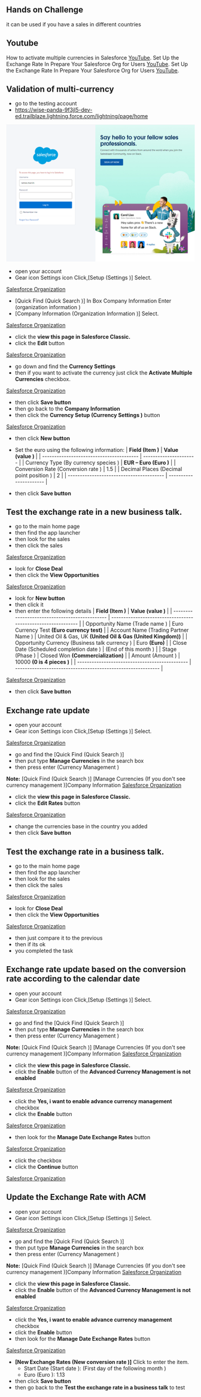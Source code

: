 ## Hands on Challenge
it can be used if you have a sales in different countries

## Youtube
How to activate multiple currencies in Salesforce [YouTube](https://www.youtube.com/watch?v=6m9YhQEHhC8).
Set Up the Exchange Rate In Prepare Your Salesforce Org for Users [YouTube](https://www.youtube.com/watch?v=hX3hqIdpnN4).
Set Up the Exchange Rate In Prepare Your Salesforce Org for Users [YouTube](https://www.youtube.com/watch?v=hX3hqIdpnN4).

## Validation of multi-currency
- go to the testing account
- https://wise-panda-9f3jl5-dev-ed.trailblaze.lightning.force.com/lightning/page/home

![Salesforce Organization](../images/salesforce-organization-preparation-for-users/saleforce-1.png "Salesforce Organization")

- open your account
- Gear icon Settings icon Click,[Setup (Settings )] Select.

[Salesforce Organization](../images/salesforce-organization-preparation-for-users/saleforce-2.png "Salesforce Organization")

- [Quick Find (Quick Search )] In Box Company Information Enter (organization information )
- [Company Information (Organization Information )] Select.

[Salesforce Organization](../images/salesforce-organization-preparation-for-users/saleforce-3.png "Salesforce Organization")

- click the **view this page in Salesforce Classic.**
- click the **Edit** button

[Salesforce Organization](../images/salesforce-organization-preparation-for-users/saleforce-4.png "Salesforce Organization")

- go down and find the **Currency Settings**
- then if you want to activate the currency just click the **Activate Multiple Currencies** checkbox.

[Salesforce Organization](../images/salesforce-organization-preparation-for-users/saleforce-5.png "Salesforce Organization")

- then click **Save button**
- then go back to the **Company Information**
- then click the **Currency Setup (Currency Settings )** button

[Salesforce Organization](../images/salesforce-organization-preparation-for-users/saleforce-6.png "Salesforce Organization")

- then click **New button**
- Set the euro using the following information:
| **Field (Item )**                        | **Value (value )**     |
| ---------------------------------------- | ---------------------- |
| Currency Type (By currency species )     | **EUR – Euro (Euro )** |
| Conversion Rate (Conversion rate )       | 1.5                    |
| Decimal Places (Decimal point position ) | 2                      |
| ---------------------------------------- | ---------------------- |

- then click **Save button**

## Test the exchange rate in a new business talk.
- go to the main home page
- then find the app launcher
- then look for the sales
- then click the sales

[Salesforce Organization](../images/salesforce-organization-preparation-for-users/saleforce-7.png "Salesforce Organization")

- look for **Close Deal**
- then click the **View Opportunities**

[Salesforce Organization](../images/salesforce-organization-preparation-for-users/saleforce-8.png "Salesforce Organization")

- look for **New button**
- then click it
- then enter the following details
| **Field (Item )**                              | **Value (value )**                                           |
| ---------------------------------------------- | ------------------------------------------------------------ |
| Opportunity Name (Trade name )                 | Euro Currency Test **(Euro currency test)**                  |
| Account Name (Trading Partner Name )           | United Oil & Gas, UK **(United Oil & Gas (United Kingdom))** |
| Opportunity Currency (Business talk currency ) | Euro **(Euro)**                                              |
| Close Date (Scheduled completion date )        | (End of this month )                                         |
| Stage (Phase )                                 | Closed Won **(Commercialization)**                           |
| Amount (Amount )                               | 10000 **(0 is 4 pieces )**                                   |
| ---------------------------------------------- | ------------------------------------------------------------ |

[Salesforce Organization](../images/salesforce-organization-preparation-for-users/saleforce-10.png "Salesforce Organization")

- then click **Save button**

## Exchange rate update
- open your account
- Gear icon Settings icon Click,[Setup (Settings )] Select.

[Salesforce Organization](../images/salesforce-organization-preparation-for-users/saleforce-2.png "Salesforce Organization")

- go and find the [Quick Find (Quick Search )]
- then put type **Manage Currencies** in the search box 
- then press enter (Currency Management )

**Note:** [Quick Find (Quick Search )] [Manage Currencies (If you don't see currency management )]Company Information
[Salesforce Organization](../images/salesforce-organization-preparation-for-users/saleforce-11.png "Salesforce Organization")

- click the **view this page in Salesforce Classic.**
- click the **Edit Rates** button

[Salesforce Organization](../images/salesforce-organization-preparation-for-users/saleforce-12.png "Salesforce Organization")

- change the currencies base in the country you added
- then click **Save button**

## Test the exchange rate in a business talk.
- go to the main home page
- then find the app launcher
- then look for the sales
- then click the sales

[Salesforce Organization](../images/salesforce-organization-preparation-for-users/saleforce-7.png "Salesforce Organization")

- look for **Close Deal**
- then click the **View Opportunities**

[Salesforce Organization](../images/salesforce-organization-preparation-for-users/saleforce-14.png "Salesforce Organization")

- then just compare it to the previous
- then if its ok
- you completed the task

## Exchange rate update based on the conversion rate according to the calendar date
- open your account
- Gear icon Settings icon Click,[Setup (Settings )] Select.

[Salesforce Organization](../images/salesforce-organization-preparation-for-users/saleforce-2.png "Salesforce Organization")

- go and find the [Quick Find (Quick Search )]
- then put type **Manage Currencies** in the search box 
- then press enter (Currency Management )

**Note:** [Quick Find (Quick Search )] [Manage Currencies (If you don't see currency management )]Company Information
[Salesforce Organization](../images/salesforce-organization-preparation-for-users/saleforce-11.png "Salesforce Organization")

- click the **view this page in Salesforce Classic.**
- click the **Enable** button of the **Advanced Currency Management is not enabled**

[Salesforce Organization](../images/salesforce-organization-preparation-for-users/saleforce-15.png "Salesforce Organization")

- click the **Yes, i want to enable advance currency management** checkbox
- click the **Enable** button

[Salesforce Organization](../images/salesforce-organization-preparation-for-users/saleforce-16.png "Salesforce Organization")

- then look for the **Manage Date Exchange Rates** button

[Salesforce Organization](../images/salesforce-organization-preparation-for-users/saleforce-17.png "Salesforce Organization")

- click the checkbox
- click the **Continue** button

[Salesforce Organization](../images/salesforce-organization-preparation-for-users/saleforce-18.png "Salesforce Organization")

## Update the Exchange Rate with ACM
- open your account
- Gear icon Settings icon Click,[Setup (Settings )] Select.

[Salesforce Organization](../images/salesforce-organization-preparation-for-users/saleforce-2.png "Salesforce Organization")

- go and find the [Quick Find (Quick Search )]
- then put type **Manage Currencies** in the search box 
- then press enter (Currency Management )

**Note:** [Quick Find (Quick Search )] [Manage Currencies (If you don't see currency management )]Company Information
[Salesforce Organization](../images/salesforce-organization-preparation-for-users/saleforce-11.png "Salesforce Organization")

- click the **view this page in Salesforce Classic.**
- click the **Enable** button of the **Advanced Currency Management is not enabled**

[Salesforce Organization](../images/salesforce-organization-preparation-for-users/saleforce-15.png "Salesforce Organization")

- click the **Yes, i want to enable advance currency management** checkbox
- click the **Enable** button
- then look for the **Manage Date Exchange Rates** button

[Salesforce Organization](../images/salesforce-organization-preparation-for-users/saleforce-17.png "Salesforce Organization")

- **[New Exchange Rates (New conversion rate )]** Click to enter the item.
    - Start Date (Start date ): (First day of the following month )
    - Euro (Euro ): 1.13
- then click **Save button**
- then go back to the **Test the exchange rate in a business talk** to test